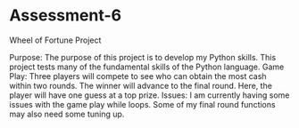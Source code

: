 # Assessment-6
Wheel of Fortune Project

Purpose:
The purpose of this project is to develop my Python skills. This project tests many of the fundamental skills of the Python language.
Game Play:
Three players will compete to see who can obtain the most cash within two rounds. The winner will advance to the final round. Here, the player will have one guess at a top prize. 
Issues:
I am currently having some issues with the game play while loops. Some of my final round functions may also need some tuning up.
